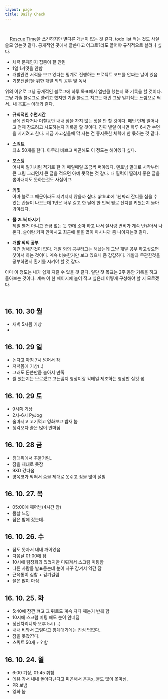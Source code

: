 ```yaml
---
layout: page
title: Daily Check
---
```

<br/>

&nbsp;&nbsp;&nbsp; [Rescue Time](https://www.rescuetime.com/)을 쓰긴하지만 별다른 개선이 없는 것 같다. todo list 적는 것도 사실 쓸모 없는것 같다. 공개적인 곳에서 글쓴다고 어그로?라도 끌어야 규칙적으로 살려나 싶다.    

* 체력 문제인지 집중이 잘 안됨
* 1일 1커밋을 안함
* 개발관련 서적을 보고 있다는 핑계로 진행하는 프로젝트 코드를 안짜는 날이 있음
* 기분전환?을 위한 개발 외의 공부 및 독서

위의 이유로 그냥 공개적인 블로그에 하루 목표에서 얼만큼 했는지 쭉 기록을 할 것이다. 그냥 기술 블로그로 쓸려고 했지만 기술 블로그 치고는 매번 그냥 일기적는 느낌으로 써서.. 내 목표는 아래와 같다.

* **규칙적인 수면시간**     
낮에 잔다거나 며칠동안 내내 잠을 자지 않는 짓을 안 할 것이다. 매번 언제 일어나고 언제 잠드려고 시도하는지 기록을 할 것이다. 진짜 별일 아니면 하루 6시간 수면을 지키려고 한다. 지금 자고싶을때 막 자는 건 좋지못한 체력에 한 몫하는 것 같다.

* **스쿼트**     
최소 50개를 한다. 아무리 바쁘고 피곤해도 이 정도는 해야겠다 싶다.

* **포스팅**    
어차피 일기처럼 적기로 한 거 매일매일 조금씩 써야겠다. 멘토님 말대로 시작부터 큰 그림 그리면서 큰 글을 적으면 아예 못적는 것 같다. 내 필력이 딸려서 좋은 글을 뽑아내지도 못하는것도 사실이고.

* **커밋**     
아마 블로그 때문이라도 지켜지지 않을까 싶다. github에 1년짜리 잔디를 심을 수 있는 칸들이 나오는데 1년은 너무 길고 한 달에 한 번씩 뭘로 잔디를 키웠는지 돌아봐야겠다.

* **물 2L씩 마시기**     
제일 별거 아니고 뜬금 없는 듯 한데 소마 하고 나서 설사랑 변비가 계속 번갈아서 나온다. 술이랑 커피 안마시고 최근에 물을 많이 마시니까 좀 나아지는것 같다.

* **개발 외의 공부**    
이건 정해진것이 없다. 개발 외의 공부라고는 해놨는데 그냥 개발 공부 하고싶으면 찾아서 하는 것이다. 계속 비슷한거만 보고 있으니 좀 갑갑하다. 개발과 무관한것을 공부하면서 환기를 시켜야 할 것 같다.      

아마 이 정도는 내가 쉽게 지킬 수 있을 것 같다. 일단 첫 목표는 2주 동안 기록을 하고 돌아보는 것이다. 계속 이 한 페이지에 늘어 적고 싶은데 어떻게 구성해야 할 지 모르겠다.      

<br/>

## **16. 10. 30 월**
* 새벽 5시쯤 기상
* 

## **16. 10. 29 일**
* 논다고 아침 7시 넘어서 잠
* 저녁쯤에 기상(..)
* 그래도 돈쓴만큼 놀아서 만족
* 뭘 했는지는 모르겠고 고든램지 영상이랑 칵테일 제조하는 영상만 실컷 봄

## **16. 10. 29 토**
* 9시쯤 기상
* 2시-6시 PyJog
* 술마시고 고기먹고 영화보고 밤새 놈
* 생각보다 술은 많이 안마심

## **16. 10. 28 금**
* 침대위에서 꾸물거림..
* 잠을 제대로 못잠
* 9XD 갔다옴
* 양쪽코가 막혀서 숨을 제대로 못쉬고 잠을 많이 설침

## **16. 10. 27. 목**
* 05:00에 깨어남(4시간 잠)
* 몸살 느낌
* 잠은 밤에 잤는데..

## **16. 10. 26. 수**
* 잠도 못자서 내내 깨어있음
* 다음날 01:00에 잠
* 10시에 팀장회의 있었지만 미뤄져서 스크럼 미팅함
* 다른 사람들 발표듣는데 눈이 자꾸 감겨서 약간 잠
* 근육통이 심함 + 감기걸림
* 물은 많이 마심

## **16. 10. 25. 화**
* 5:40에 잠깐 꺠고 그 뒤로도 계속 자다 깨는거 반복 함
* 10시에 스크럼 미팅 해도 눈이 안떠짐
* 정신차리니까 오후 5시(...)
* 내내 비와서 그렇다고 핑계대기에는 진심 답없다..
* 잠을 못잤??다.
* 스쿼트 50개 + ? 함

## **16. 10. 24. 월**
* 6:00 기상, 01:45 취침
* 데뷰 가서 내내 돌아다닌다고 피곤해서 운동x, 물도 많이 못마심.
* PR 보냄
* 영화 봄
